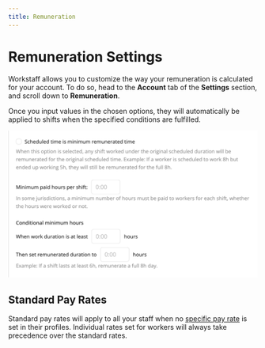 ```yaml
---
title: Remuneration
---
```


# Remuneration Settings 

Workstaff allows you to customize the way your remuneration is calculated for your account. To do so, head to the **Account** tab of the **Settings** section, and scroll down to **Remuneration**.

Once you input values in the chosen options, they will automatically be applied to shifts when the specified conditions are fulfilled.

![Remuneration](Images/remuneration-settings.png)

## Standard Pay Rates

Standard pay rates will apply to all your staff when no [specific pay rate](../staff/rate-per-skill.md) is set in their profiles. Individual rates set for workers will always take precedence over the standard rates.